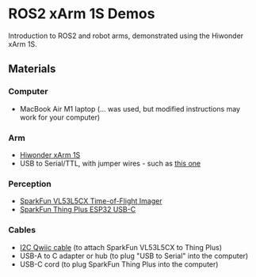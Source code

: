 # ROS2 xArm 1S Demos
Introduction to ROS2 and robot arms, demonstrated using the Hiwonder xArm 1S.

## Materials
### Computer
* MacBook Air M1 laptop (... was used, but modified instructions may work for your computer)
### Arm
* [Hiwonder xArm 1S](https://www.amazon.com/dp/B0793PFGCY)
* USB to Serial/TTL, with jumper wires - such as [this one](https://www.amazon.com/dp/B00LODGRV8)
### Perception
* [SparkFun VL53L5CX Time-of-Flight Imager](https://www.amazon.com/dp/B09YWSLVV9)
* [SparkFun Thing Plus ESP32 USB-C](https://www.amazon.com/dp/B0BC29D9QG)
### Cables
* [I2C Qwiic cable](https://www.amazon.com/dp/B08HQ1VSVL) (to attach SparkFun VL53L5CX to Thing Plus)
* USB-A to C adapter or hub (to plug "USB to Serial" into the computer)
* USB-C cord (to plug SparkFun Thing Plus into the computer)
